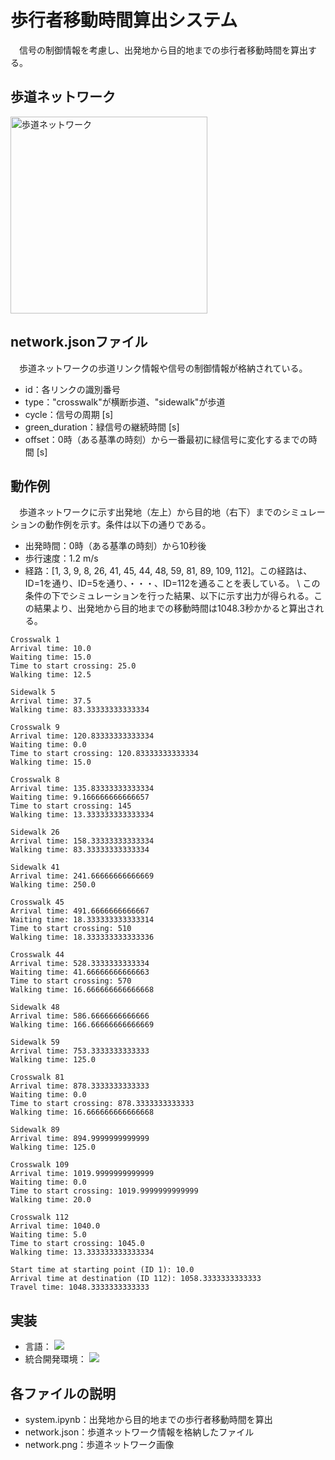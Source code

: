 # 歩行者移動時間算出システム
　信号の制御情報を考慮し、出発地から目的地までの歩行者移動時間を算出する。

## 歩道ネットワーク
<img width="315" alt="歩道ネットワーク" src="https://github.com/Git-Yuya/pedestrian-travel-time/assets/84259422/e82e2c94-ae32-47d4-8380-0c90310a28e3">

## network.jsonファイル
　歩道ネットワークの歩道リンク情報や信号の制御情報が格納されている。
 - id：各リンクの識別番号
 - type："crosswalk"が横断歩道、"sidewalk"が歩道
 - cycle：信号の周期 [s]
 - green_duration：緑信号の継続時間 [s]
 - offset：0時（ある基準の時刻）から一番最初に緑信号に変化するまでの時間 [s]

## 動作例
　歩道ネットワークに示す出発地（左上）から目的地（右下）までのシミュレーションの動作例を示す。条件は以下の通りである。
- 出発時間：0時（ある基準の時刻）から10秒後
- 歩行速度：1.2 m/s
- 経路：[1, 3, 9, 8, 26, 41, 45, 44, 48, 59, 81, 89, 109, 112]。この経路は、ID=1を通り、ID=5を通り、・・・、ID=112を通ることを表している。 \\
この条件の下でシミュレーションを行った結果、以下に示す出力が得られる。この結果より、出発地から目的地までの移動時間は1048.3秒かかると算出される。
```
Crosswalk 1
Arrival time: 10.0
Waiting time: 15.0
Time to start crossing: 25.0
Walking time: 12.5

Sidewalk 5
Arrival time: 37.5
Walking time: 83.33333333333334

Crosswalk 9
Arrival time: 120.83333333333334
Waiting time: 0.0
Time to start crossing: 120.83333333333334
Walking time: 15.0

Crosswalk 8
Arrival time: 135.83333333333334
Waiting time: 9.166666666666657
Time to start crossing: 145
Walking time: 13.333333333333334

Sidewalk 26
Arrival time: 158.33333333333334
Walking time: 83.33333333333334

Sidewalk 41
Arrival time: 241.66666666666669
Walking time: 250.0

Crosswalk 45
Arrival time: 491.6666666666667
Waiting time: 18.333333333333314
Time to start crossing: 510
Walking time: 18.333333333333336

Crosswalk 44
Arrival time: 528.3333333333334
Waiting time: 41.66666666666663
Time to start crossing: 570
Walking time: 16.666666666666668

Sidewalk 48
Arrival time: 586.6666666666666
Walking time: 166.66666666666669

Sidewalk 59
Arrival time: 753.3333333333333
Walking time: 125.0

Crosswalk 81
Arrival time: 878.3333333333333
Waiting time: 0.0
Time to start crossing: 878.3333333333333
Walking time: 16.666666666666668

Sidewalk 89
Arrival time: 894.9999999999999
Walking time: 125.0

Crosswalk 109
Arrival time: 1019.9999999999999
Waiting time: 0.0
Time to start crossing: 1019.9999999999999
Walking time: 20.0

Crosswalk 112
Arrival time: 1040.0
Waiting time: 5.0
Time to start crossing: 1045.0
Walking time: 13.333333333333334

Start time at starting point (ID 1): 10.0
Arrival time at destination (ID 112): 1058.3333333333333
Travel time: 1048.3333333333333
```

## 実装
- 言語：
  <img src="https://img.shields.io/badge/-Python-3776AB.svg?logo=python&style=plastic">
- 統合開発環境：
  <img src="https://img.shields.io/badge/-Colab-F9AB00.svg?logo=google%20colab&style=plastic">

## 各ファイルの説明
- system.ipynb：出発地から目的地までの歩行者移動時間を算出
- network.json：歩道ネットワーク情報を格納したファイル
- network.png：歩道ネットワーク画像
